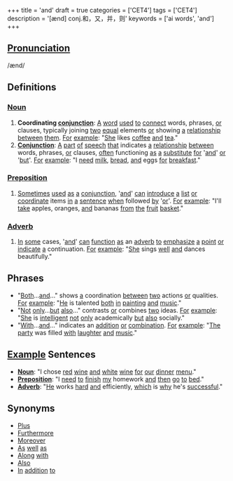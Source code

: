 +++
title = 'and'
draft = true
categories = ['CET4']
tags = ['CET4']
description = '[ænd] conj.和，又，并，则'
keywords = ['ai words', 'and']
+++

## [Pronunciation](/en/post/pronunciation/)
/ænd/

## Definitions
### [Noun](/en/post/noun/)
1. **Coordinating [conjunction](/en/post/conjunction/)**: [A](/en/post/a/) [word](/en/post/word/) [used](/en/post/used/) [to](/en/post/to/) [connect](/en/post/connect/) words, phrases, [or](/en/post/or/) clauses, typically joining [two](/en/post/two/) [equal](/en/post/equal/) elements [or](/en/post/or/) showing [a](/en/post/a/) [relationship](/en/post/relationship/) [between](/en/post/between/) [them](/en/post/them/). [For](/en/post/for/) [example](/en/post/example/): "[She](/en/post/she/) likes [coffee](/en/post/coffee/) [and](/en/post/and/) [tea](/en/post/tea/)."
2. **[Conjunction](/en/post/conjunction/)**: [A](/en/post/a/) [part](/en/post/part/) [of](/en/post/of/) [speech](/en/post/speech/) [that](/en/post/that/) indicates [a](/en/post/a/) [relationship](/en/post/relationship/) [between](/en/post/between/) words, phrases, [or](/en/post/or/) clauses, [often](/en/post/often/) functioning [as](/en/post/as/) [a](/en/post/a/) [substitute](/en/post/substitute/) [for](/en/post/for/) '[and](/en/post/and/)' [or](/en/post/or/) '[but](/en/post/but/)'. [For](/en/post/for/) [example](/en/post/example/): "I [need](/en/post/need/) [milk](/en/post/milk/), [bread](/en/post/bread/), [and](/en/post/and/) eggs [for](/en/post/for/) [breakfast](/en/post/breakfast/)."

### [Preposition](/en/post/preposition/)
1. [Sometimes](/en/post/sometimes/) [used](/en/post/used/) [as](/en/post/as/) [a](/en/post/a/) [conjunction](/en/post/conjunction/), '[and](/en/post/and/)' [can](/en/post/can/) [introduce](/en/post/introduce/) [a](/en/post/a/) [list](/en/post/list/) [or](/en/post/or/) [coordinate](/en/post/coordinate/) items [in](/en/post/in/) [a](/en/post/a/) [sentence](/en/post/sentence/) [when](/en/post/when/) followed [by](/en/post/by/) '[or](/en/post/or/)'. [For](/en/post/for/) [example](/en/post/example/): "I'll [take](/en/post/take/) apples, oranges, [and](/en/post/and/) bananas [from](/en/post/from/) [the](/en/post/the/) [fruit](/en/post/fruit/) [basket](/en/post/basket/)."

### [Adverb](/en/post/adverb/)
1. [In](/en/post/in/) [some](/en/post/some/) cases, '[and](/en/post/and/)' [can](/en/post/can/) [function](/en/post/function/) [as](/en/post/as/) an [adverb](/en/post/adverb/) [to](/en/post/to/) [emphasize](/en/post/emphasize/) [a](/en/post/a/) [point](/en/post/point/) [or](/en/post/or/) [indicate](/en/post/indicate/) [a](/en/post/a/) continuation. [For](/en/post/for/) [example](/en/post/example/): "[She](/en/post/she/) sings [well](/en/post/well/) [and](/en/post/and/) dances beautifully."

## Phrases
- "[Both](/en/post/both/)...[and](/en/post/and/)..." shows [a](/en/post/a/) coordination [between](/en/post/between/) [two](/en/post/two/) actions [or](/en/post/or/) qualities. [For](/en/post/for/) [example](/en/post/example/): "[He](/en/post/he/) is talented [both](/en/post/both/) [in](/en/post/in/) [painting](/en/post/painting/) [and](/en/post/and/) [music](/en/post/music/)."
- "[Not](/en/post/not/) [only](/en/post/only/)...[but](/en/post/but/) [also](/en/post/also/)..." contrasts [or](/en/post/or/) combines [two](/en/post/two/) ideas. [For](/en/post/for/) [example](/en/post/example/): "[She](/en/post/she/) is [intelligent](/en/post/intelligent/) [not](/en/post/not/) [only](/en/post/only/) academically [but](/en/post/but/) [also](/en/post/also/) socially."
- "[With](/en/post/with/)...[and](/en/post/and/)..." indicates an [addition](/en/post/addition/) [or](/en/post/or/) [combination](/en/post/combination/). [For](/en/post/for/) [example](/en/post/example/): "[The](/en/post/the/) [party](/en/post/party/) was filled [with](/en/post/with/) [laughter](/en/post/laughter/) [and](/en/post/and/) [music](/en/post/music/)."

## [Example](/en/post/example/) Sentences
- **[Noun](/en/post/noun/)**: "I chose [red](/en/post/red/) [wine](/en/post/wine/) [and](/en/post/and/) [white](/en/post/white/) [wine](/en/post/wine/) [for](/en/post/for/) [our](/en/post/our/) [dinner](/en/post/dinner/) [menu](/en/post/menu/)."
- **[Preposition](/en/post/preposition/)**: "I [need](/en/post/need/) [to](/en/post/to/) [finish](/en/post/finish/) [my](/en/post/my/) homework [and](/en/post/and/) [then](/en/post/then/) [go](/en/post/go/) [to](/en/post/to/) [bed](/en/post/bed/)."
- **[Adverb](/en/post/adverb/)**: "[He](/en/post/he/) works [hard](/en/post/hard/) [and](/en/post/and/) efficiently, [which](/en/post/which/) is [why](/en/post/why/) he's [successful](/en/post/successful/)."

## Synonyms
- [Plus](/en/post/plus/)
- [Furthermore](/en/post/furthermore/)
- [Moreover](/en/post/moreover/)
- [As](/en/post/as/) [well](/en/post/well/) [as](/en/post/as/)
- [Along](/en/post/along/) [with](/en/post/with/)
- [Also](/en/post/also/)
- [In](/en/post/in/) [addition](/en/post/addition/) [to](/en/post/to/)

